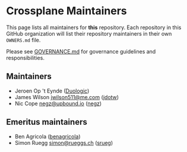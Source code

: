 # Crossplane Maintainers

This page lists all maintainers for **this** repository. Each repository in this
GitHub organization will list their repository maintainers in their own
`OWNERS.md` file.

Please see [GOVERNANCE.md] for governance guidelines and responsibilities.

## Maintainers

* Jeroen Op 't Eynde ([Duologic](https://github.com/Duologic))
* James Wilson <jwilson511@me.com> ([jdotw](https://github.com/jdotw))
* Nic Cope <negz@upbound.io> ([negz](https://github.com/negz))

## Emeritus maintainers

* Ben Agricola ([benagricola](https://github.com/benagricola))
* Simon Ruegg <simon@rueggs.ch> ([srueg](https://github.com/srueg))

[GOVERNANCE.md]: https://github.com/crossplane/crossplane/blob/master/GOVERNANCE.md